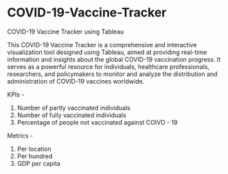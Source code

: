 # COVID-19-Vaccine-Tracker

COVID-19 Vaccine Tracker using Tableau

This COVID-19 Vaccine Tracker is a comprehensive and interactive visualization tool designed using Tableau, aimed at providing real-time information and insights about the global COVID-19 vaccination progress. It serves as a powerful resource for individuals, healthcare professionals, researchers, and policymakers to monitor and analyze the distribution and administration of COVID-19 vaccines worldwide.

KPIs -
1. Number of partly vaccinated individuals
2. Number of fully vaccinated individuals
3. Percentage of people not vaccinated against COIVD - 19

Metrics -
1. Per location
2. Per hundred
3. GDP per capita

